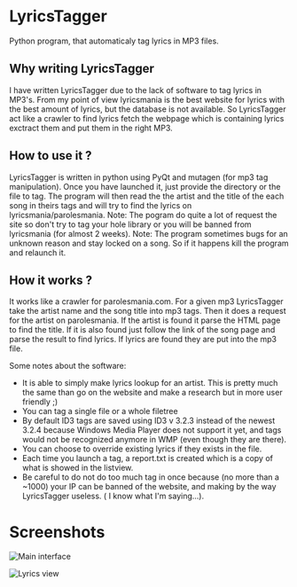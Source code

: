 LyricsTagger
============

Python program, that automaticaly tag lyrics in MP3 files.

Why writing LyricsTagger
----------------------

I have written LyricsTagger due to the lack of software to tag lyrics in MP3's. 
From my point of view lyricsmania is the best website for lyrics with the best amount of lyrics, but the database is not available.
So LyricsTagger act like a crawler to find lyrics fetch the webpage which is containing lyrics exctract them and put them in the right MP3.

How to use it ?
---------------

LyricsTagger is written in python using PyQt and mutagen (for mp3 tag manipulation).
Once you have launched it, just provide the directory or the file to tag. The program will then read the the artist and the title 
of the each song in theirs tags and will try to find the lyrics on lyricsmania/parolesmania.
Note: The pogram do quite a lot of request the site so don't try to tag your hole library or you will be banned from lyricsmania (for almost 2 weeks).
Note: The program sometimes bugs for an unknown reason and stay locked on a song. So if it happens kill the program and relaunch it.

How it works ?
--------------

It works like a crawler for parolesmania.com. For a given mp3 LyricsTagger take the artist name and the song title into mp3 tags. Then it does a request for the artist on parolesmania. If the artist is found it parse the HTML page to find the title. If it is also found just follow the link of the song page and parse the result to find lyrics. If lyrics are found they are put into the mp3 file.

Some notes about the software:

* It is able to simply make lyrics lookup for an artist. This is pretty much the same than go on the website and make a research but in more user friendly ;)
* You can tag a single file or a whole filetree
* By default ID3 tags are saved using ID3 v 3.2.3 instead of the newest 3.2.4 because Windows Media Player does not support it yet, and tags would not be recognized anymore in WMP (even though they are there).
* You can choose to override existing lyrics if they exists in the file.
* Each time you launch a tag, a report.txt is created which is a copy of what is showed in the listview.
* Be careful to do not do too much tag in once because (no more than a ~1000) your IP can be banned of the website, and making by the way LyricsTagger useless. ( I know what I'm saying...).

Screenshots
===========

![Main interface](https://raw.github.com/RobinDavid/LyricsTagger/master/screenshot/lyricstagger1.jpg)

![Lyrics view](https://raw.github.com/RobinDavid/LyricsTagger/master/screenshot/lyricstagger2.jpg)
